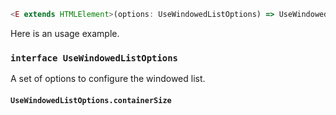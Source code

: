 ```ts static
<E extends HTMLElement>(options: UseWindowedListOptions) => UseWindowedListResult<E>
```

Here is an usage example.

### `interface UseWindowedListOptions`

A set of options to configure the windowed list.

#### `UseWindowedListOptions.containerSize`

```tsx { "file": "./use-windowed-list/basic.md.tsx" }

```

